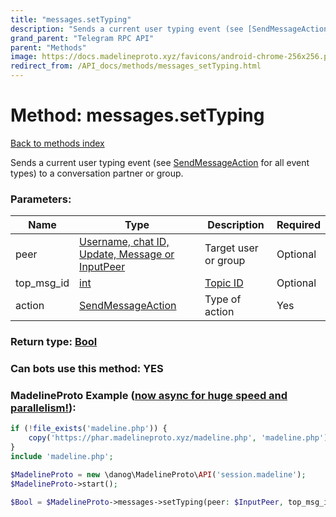 ```yaml
---
title: "messages.setTyping"
description: "Sends a current user typing event (see [SendMessageAction](../types/SendMessageAction.html) for all event types) to a conversation partner or group."
grand_parent: "Telegram RPC API"
parent: "Methods"
image: https://docs.madelineproto.xyz/favicons/android-chrome-256x256.png
redirect_from: /API_docs/methods/messages_setTyping.html
---
```

# Method: messages.setTyping
[Back to methods index](index.html)



Sends a current user typing event (see [SendMessageAction](../types/SendMessageAction.html) for all event types) to a conversation partner or group.

### Parameters:

| Name     |    Type       | Description | Required |
|----------|---------------|-------------|----------|
|peer|[Username, chat ID, Update, Message or InputPeer](/API_docs/types/InputPeer.html) | Target user or group | Optional|
|top\_msg\_id|[int](/API_docs/types/int.html) | [Topic ID](https://core.telegram.org/api/threads) | Optional|
|action|[SendMessageAction](/API_docs/types/SendMessageAction.html) | Type of action | Yes|


### Return type: [Bool](/API_docs/types/Bool.html)

### Can bots use this method: **YES**


### MadelineProto Example ([now async for huge speed and parallelism!](https://docs.madelineproto.xyz/docs/ASYNC.html)):


```php
if (!file_exists('madeline.php')) {
    copy('https://phar.madelineproto.xyz/madeline.php', 'madeline.php');
}
include 'madeline.php';

$MadelineProto = new \danog\MadelineProto\API('session.madeline');
$MadelineProto->start();

$Bool = $MadelineProto->messages->setTyping(peer: $InputPeer, top_msg_id: $int, action: $SendMessageAction, );
```

